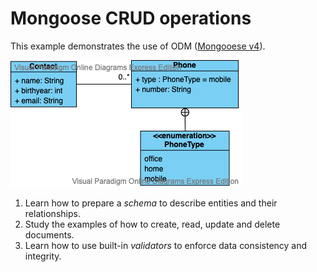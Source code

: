 # Mongoose CRUD operations
This example demonstrates the use of ODM ([Mongooese v4](https://mongoosejs.com)).


![Contacts](Contact.png)


1. Learn how to prepare a *schema* to describe entities and their relationships.
1. Study the examples of how to create, read, update and delete documents.
1. Learn how to use built-in *validators* to enforce data consistency and integrity.